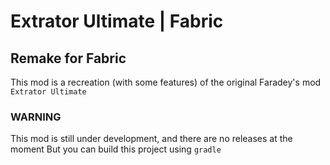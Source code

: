 # Extrator Ultimate | Fabric
## Remake for Fabric
This mod is a recreation (with some features) of the original Faradey's mod `Extrator Ultimate`
### WARNING
This mod is still under development, and there are no releases at the moment
But you can build this project using `gradle`